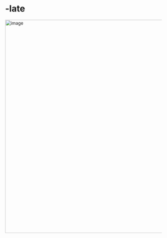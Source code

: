 # -late

<img width="996" height="685" alt="image" src="https://github.com/user-attachments/assets/88c03e07-6d3f-4295-96e3-9832c055eaca" />
